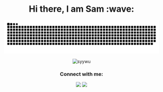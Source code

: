 <h1 align="center">Hi there, I am Sam :wave:</h1>
      
<!-- <p align="center">
  <img alt="top languages" src="https://github-readme-stats.vercel.app/api/top-langs/?username=syywu&&theme=radical&layout=compact&custom_title=Languages" />
<!--  </p> --> 
 
![Snake animation](https://github.com/syywu/syywu/blob/output/github-contribution-grid-snake.svg)

<p align="center"> <img src="https://komarev.com/ghpvc/?username=syywu&label=Profile%20views&color=0e75b6&style=flat" alt="syywu"/></p>
<!-- <p align="center">  <img src="https://www.codewars.com/users/syywu/badges/small"/> </p> -->

<!-- <div align="center">
<h3>Languages and Technologies:</h3>

<a href="https://developer.mozilla.org/en-US/docs/Web/JavaScript" target="_blank" rel="noopener">
<img src="https://raw.githubusercontent.com/devicons/devicon/master/icons/javascript/javascript-original.svg" alt="JavaScript" width="36" height="36" style="margin:4px;">
</a>
<a href="https://www.typescriptlang.org" target="_blank" rel="noopener">
<img src="https://cdn.jsdelivr.net/gh/devicons/devicon/icons/typescript/typescript-original.svg" alt="TypeScript" width="36" height="36" style="margin:4px;">
</a>
<a href="https://developer.mozilla.org/en-US/docs/Web/HTML" target="_blank" rel="noopener">
<img src="https://raw.githubusercontent.com/devicons/devicon/master/icons/html5/html5-original.svg" alt="HTML" width="36" height="36" style="margin:4px;">
</a>
<a href="https://developer.mozilla.org/en-US/docs/Web/CSS" target="_blank" rel="noopener">
<img src="https://raw.githubusercontent.com/devicons/devicon/master/icons/css3/css3-original.svg" alt="CSS" width="36" height="36" style="margin:4px;">
</a>
<a href="https://reactjs.org" target="_blank" rel="noopener"> 
<img src="https://cdn.jsdelivr.net/gh/devicons/devicon/icons/react/react-original-wordmark.svg" alt="React" width="36" height="36 style="margin:4px";>
</a>
<a href="https://nodejs.dev" target="_blank" rel="noopener">                                                                                                 <img src="https://i.imgur.com/tPkTeWT.png" title="NodeJS" alt="NodeJS" alt="NodeJS" width="36" height="36" style="margin:4px";>
</a>
<a href="https://graphql.org" target="_blank" rel="noopener">  
<img src="https://cdn.jsdelivr.net/gh/devicons/devicon/icons/graphql/graphql-plain.svg" alt="GraphQL" width="36" height="36" style="margin:4px";>
</a>
<a href="https://www.postgresql.org" target="_blank" rel="noopener"> 
<img src="https://raw.githubusercontent.com/devicons/devicon/master/icons/postgresql/postgresql-original-wordmark.svg" alt="postgresql" width="36" height="36" style="margin:4px";>
</a>
<a href="https://www.mongodb.com" target="_blank" rel="noopener"> 
<img src="https://cdn.jsdelivr.net/gh/devicons/devicon/icons/mongodb/mongodb-original.svg" alt="MongoDB" width="36" height="36" style="margin:4px";>
</a>
<a href="https://hub.docker.com/" target="_blank" rel="noopener"> 
<img src="https://cdn.jsdelivr.net/gh/devicons/devicon/icons/docker/docker-plain-wordmark.svg" alt="Docker" width="36" height="36" style="margin:4px";>
</a>
<a href="https://jestjs.io" target="_blank" rel="noopener">  
<img src="https://cdn.jsdelivr.net/gh/devicons/devicon/icons/jest/jest-plain.svg" alt="Jest" width="36" height="36" style="margin:4px";">
</a>
<a href="https://git-scm.com/" target="_blank" rel="noopener">
<img src="https://github.com/devicons/devicon/raw/master/icons/git/git-original.svg" alt="Git" width="36" height="36" style="margin:4px";>
</a>
<a href="https://code.visualstudio.com/" target="_blank" rel="noopener">
<img src="https://github.com/devicons/devicon/raw/master/icons/vscode/vscode-original.svg" alt="VSCode" width="36" height="36" style="margin:4px";>
</a>
<a href="https://www.figma.com/" target="_blank" rel="noopener">
<img src="https://img.icons8.com/color/46/figma--v1.pngg" alt="Figma" width="36" height="36" style="margin:4px";>
</a>

</div> -->
               

<h3 align="center">Connect with me:</h3>
<div align="center">
<a href="https://twitter.com/syywuu"><img src="https://img.shields.io/badge/-@syywuu-00acee?style=flat&logo=Twitter&logoColor=white" /></a>
<a href="https://www.linkedin.com/in/samantha-wu-5a2a25141/"><img src="https://img.shields.io/badge/-Samantha_Wu-0072b1?style=flat&logo=Linkedin&logoColor=white"/>
</a>
</div>




<!--
**syywu/syywu** is a ✨ _special_ ✨ repository because its `README.md` (this file) appears on your GitHub profile.

Here are some ideas to get you started:

- 🔭 I’m currently working on ...
- 🌱 I’m currently learning ...
- 👯 I’m looking to collaborate on ...
- 🤔 I’m looking for help with ...
- 💬 Ask me about ...
- 📫 How to reach me: ...
- 😄 Pronouns: ...
- ⚡ Fun fact: ...
[![Top Langs](https://github-readme-stats.vercel.app/api/top-langs/?username=syywu&count_private=true&theme=vue)](https://github.com/anuraghazra/github-readme-stats)&nbsp;

-->

